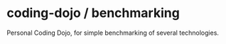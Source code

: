 coding-dojo / benchmarking
==========================

Personal Coding Dojo, for simple benchmarking of several technologies.
